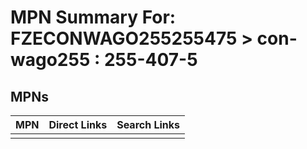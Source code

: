 



# MPN Summary For: FZECONWAGO255255475 > con-wago255 : 255-407-5

## MPNs
  

|MPN|Direct Links|Search Links|
| :--- | :--- | :--- |
||||
